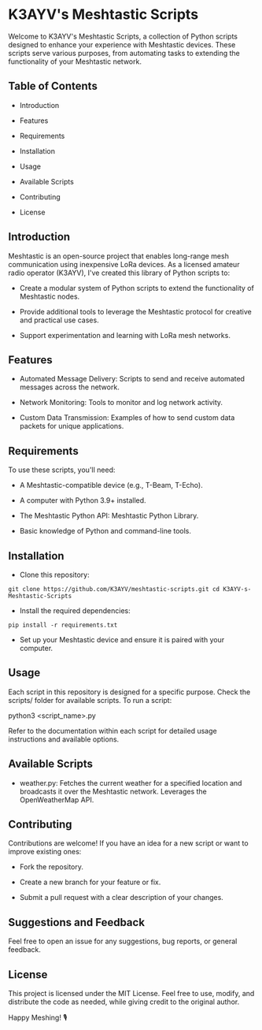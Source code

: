 # K3AYV's Meshtastic Scripts

Welcome to K3AYV's Meshtastic Scripts, a collection of Python scripts designed to enhance your experience with Meshtastic devices. These scripts serve various purposes, from automating tasks to extending the functionality of your Meshtastic network.

## Table of Contents

* Introduction

* Features

* Requirements

* Installation

* Usage

* Available Scripts

* Contributing

* License

## Introduction

Meshtastic is an open-source project that enables long-range mesh communication using inexpensive LoRa devices. As a licensed amateur radio operator (K3AYV), I've created this library of Python scripts to:

* Create a modular system of Python scripts to extend the functionality of Meshtastic nodes.

* Provide additional tools to leverage the Meshtastic protocol for creative and practical use cases.

* Support experimentation and learning with LoRa mesh networks.

## Features

* Automated Message Delivery: Scripts to send and receive automated messages across the network.

* Network Monitoring: Tools to monitor and log network activity.

* Custom Data Transmission: Examples of how to send custom data packets for unique applications.

## Requirements

To use these scripts, you'll need:

* A Meshtastic-compatible device (e.g., T-Beam, T-Echo).

* A computer with Python 3.9+ installed.

* The Meshtastic Python API: Meshtastic Python Library.

* Basic knowledge of Python and command-line tools.

## Installation

* Clone this repository:

`git clone https://github.com/K3AYV/meshtastic-scripts.git
cd K3AYV-s-Meshtastic-Scripts`

* Install the required dependencies:

`pip install -r requirements.txt`

* Set up your Meshtastic device and ensure it is paired with your computer.

## Usage

Each script in this repository is designed for a specific purpose. Check the scripts/ folder for available scripts. To run a script:

python3 <script_name>.py

Refer to the documentation within each script for detailed usage instructions and available options.

## Available Scripts

* weather.py: Fetches the current weather for a specified location and broadcasts it over the Meshtastic network. Leverages the OpenWeatherMap API.

## Contributing

Contributions are welcome! If you have an idea for a new script or want to improve existing ones:

* Fork the repository.

* Create a new branch for your feature or fix.

* Submit a pull request with a clear description of your changes.

## Suggestions and Feedback

Feel free to open an issue for any suggestions, bug reports, or general feedback.

## License

This project is licensed under the MIT License. Feel free to use, modify, and distribute the code as needed, while giving credit to the original author.

Happy Meshing! 🎙️
